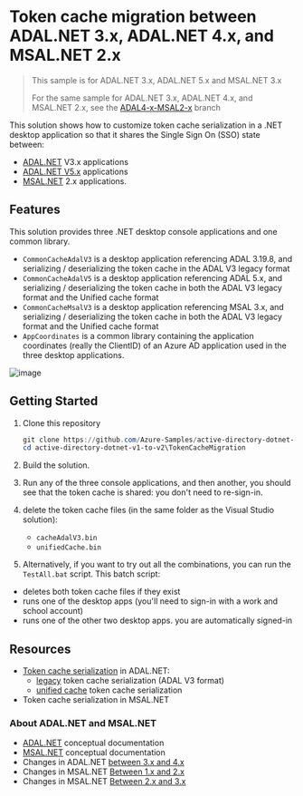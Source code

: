 # Token cache migration between ADAL.NET 3.x, ADAL.NET 4.x, and MSAL.NET 2.x

> This sample is for ADAL.NET 3.x, ADAL.NET 5.x and MSAL.NET 3.x 
>
> For the same sample for ADAL.NET 3.x, ADAL.NET 4.x, and MSAL.NET 2.x, see the [ADAL4-x-MSAL2-x](https://github.com/Azure-Samples/active-directory-dotnet-v1-to-v2/tree/ADAL4-x-MSAL2-x) branch

This solution shows how to customize token cache serialization in a .NET desktop application so that it shares the Single Sign On (SSO) state between:

- [ADAL.NET](https://aka.ms/adalnet) V3.x applications
- [ADAL.NET V5.x](https://github.com/AzureAD/azure-activedirectory-library-for-dotnet/wiki/changes-adalnet-4.0-preview) applications
- [MSAL.NET](https://aka.ms/msalnet) 2.x applications.

## Features

This solution provides three .NET desktop console applications and one common library.

- `CommonCacheAdalV3` is a desktop application referencing ADAL 3.19.8, and serializing / deserializing the token cache in the ADAL V3 legacy format
- `CommonCacheAdalV5` is a desktop application referencing ADAL 5.x, and serializing / deserializing the token cache in both the ADAL V3 legacy format and the Unified cache format
- `CommonCacheMsalV3` is a desktop application referencing MSAL 3.x, and serializing / deserializing the token cache in both the ADAL V3 legacy format and the Unified cache format
- `AppCoordinates` is a common library containing the application coordinates (really the ClientID) of an Azure AD application used in the three desktop applications.

![image](https://user-images.githubusercontent.com/13203188/45534630-a5e25200-b7b0-11e8-98ca-0e21c3df1176.png)

## Getting Started

1. Clone this repository

   ```PowerShell
   git clone https://github.com/Azure-Samples/active-directory-dotnet-v1-to-v2
   cd active-directory-dotnet-v1-to-v2\TokenCacheMigration
   ```

2. Build the solution.
3. Run any of the three console applications, and then another, you should see that the token cache is shared: you don't need to re-sign-in.
4. delete the token cache files (in the same folder as the Visual Studio solution):
   - `cacheAdalV3.bin`
   - `unifiedCache.bin`

5. Alternatively, if you want to try out all the combinations, you can run the `TestAll.bat` script. This batch script:

- deletes both token cache files if they exist
- runs one of the desktop apps (you'll need to sign-in with a work and school account)
- runs one of the other two desktop apps. you are automatically signed-in 

## Resources

- [Token cache serialization](https://aka.ms/adal-net-token-cache-serialization) in ADAL.NET:
  - [legacy](https://aka.ms/adal-net-token-cache-serialization-legacy) token cache serialization (ADAL V3 format)
  - [unified cache](https://aka.ms/adal-net-token-cache-serialization-unified) token cache serialization
- Token cache serialization in MSAL.NET

### About ADAL.NET and MSAL.NET

- [ADAL.NET](https://aka.ms/adalnet) conceptual documentation
- [MSAL.NET](https://aka.ms/msalnet) conceptual documentation
- Changes in ADAL.NET [between 3.x and 4.x](https://aka.ms/adal-net-4-released)
- Changes in MSAL.NET [Between 1.x and 2.x](https://aka.ms/msal-net-2-released)
- Changes in MSAL.NET [Between 2.x and 3.x](https://aka.ms/msal-net-2x)
